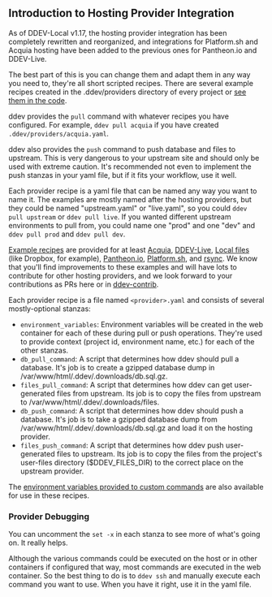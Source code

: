 ## Introduction to Hosting Provider Integration

As of DDEV-Local v1.17, the hosting provider integration has been completely rewritten and reorganized, and integrations for Platform.sh and Acquia hosting have been added to the previous ones for Pantheon.io and DDEV-Live.

The best part of this is you can change them and adapt them in any way you need to, they're all short scripted recipes. There are several example recipes created in the .ddev/providers directory of every project or [see them in the code](https://github.com/drud/ddev/tree/master/cmd/ddev/cmd/dotddev_assets/providers).

ddev provides the `pull` command with whatever recipes you have configured. For example, `ddev pull acquia` if you have created `.ddev/providers/acquia.yaml`.

ddev also provides the `push` command to push database and files to upstream. This is very dangerous to your upstream site and should only be used with extreme caution. It's recommended not even to implement the push stanzas in your yaml file, but if it fits your workflow, use it well.

Each provider recipe is a yaml file that can be named any way you want to name it. The examples are mostly named after the hosting providers, but they could be named "upstream.yaml" or "live.yaml", so you could `ddev pull upstream` or `ddev pull live`. If you wanted different upstream environments to pull from, you could name one "prod" and one "dev" and `ddev pull prod` and `ddev pull dev`.

[Example recipes](https://github.com/drud/ddev/tree/master/cmd/ddev/cmd/dotddev_assets/providers) are provided for at least [Acquia](https://github.com/drud/ddev/blob/master/cmd/ddev/cmd/dotddev_assets/providers/acquia.yaml.example), [DDEV-Live](https://github.com/drud/ddev/blob/master/cmd/ddev/cmd/dotddev_assets/providers/ddev-live.yaml.example), [Local files](https://github.com/drud/ddev/blob/master/cmd/ddev/cmd/dotddev_assets/providers/localfile.yaml.example) (like Dropbox, for example),  [Pantheon.io](https://github.com/drud/ddev/blob/master/cmd/ddev/cmd/dotddev_assets/providers/pantheon.yaml.example), [Platform.sh](https://github.com/drud/ddev/blob/master/cmd/ddev/cmd/dotddev_assets/providers/platform.yaml.example), and [rsync](https://github.com/drud/ddev/blob/master/cmd/ddev/cmd/dotddev_assets/providers/rsync.yaml.example). We know that you'll find improvements to these examples and will have lots to contribute for other hosting providers, and we look forward to your contributions as PRs here or in [ddev-contrib](https://github.com/drud/ddev-contrib).

Each provider recipe is a file named `<provider>.yaml` and consists of several mostly-optional stanzas:

* `environment_variables`: Environment variables will be created in the web container for each of these during pull or push operations. They're used to provide context (project id, environment name, etc.) for each of the other stanzas.
* `db_pull_command`: A script that determines how ddev should pull a database. It's job is to create a gzipped database dump in /var/www/html/.ddev/.downloads/db.sql.gz.
* `files_pull_command`: A script that determines how ddev can get user-generated files from upstream. Its job is to copy the files from upstream to  /var/www/html/.ddev/.downloads/files.
* `db_push_command`: A script that determines how ddev should push a database. It's job is to take a  gzipped database dump from /var/www/html/.ddev/.downloads/db.sql.gz and load it on the hosting provider.
* `files_push_command`: A script that determines how ddev push user-generated files to upstream. Its job is to copy the files from the project's user-files directory ($DDEV_FILES_DIR) to the correct place on the upstream provider.

The [environment variables provided to custom commands](../extend/custom-commands.md#environment-variables-provided) are also available for use in these recipes.

### Provider Debugging

You can uncomment the `set -x` in each stanza to see more of what's going on. It really helps.

Although the various commands could be executed on the host or in other containers if configured that way, most commands are executed in the web container. So the best thing to do is to `ddev ssh` and manually execute each command you want to use. When you have it right, use it in the yaml file.
